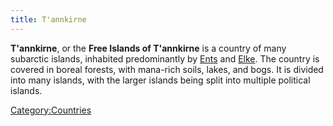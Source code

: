```yaml
---
title: T'annkirne
---
```

**T'annkirne**, or the **Free Islands of T'annkirne** is a country of
many subarctic islands, inhabited predominantly by
[Ents](ents "wikilink") and [Elke](elke "wikilink"). The country is
covered in boreal forests, with mana-rich soils, lakes, and bogs. It is
divided into many islands, with the larger islands being split into
multiple political islands.

[Category:Countries](Category:Countries "wikilink")